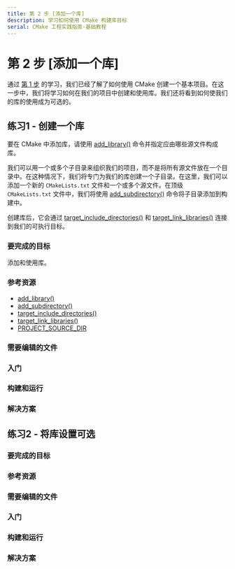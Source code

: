 ```yaml
---
title: 第 2 步 [添加一个库]
description: 学习如何使用 CMake 构建库目标
serial: CMake 工程实践指南-基础教程
---
```


# 第 2 步 [添加一个库]

通过 [第 1 步](./01_a_basic_starting_point.md) 的学习，我们已经了解了如何使用 CMake 创建一个基本项目。在这一步中，我们将学习如何在我们的项目中创建和使用库。我们还将看到如何使我们的库的使用成为可选的。

## 练习1 - 创建一个库

要在 CMake 中添加库，请使用 [add_library()] 命令并指定应由哪些源文件构成库。

我们可以用一个或多个子目录来组织我们的项目，而不是将所有源文件放在一个目录中。在这种情况下，我们将专门为我们的库创建一个子目录。在这里，我们可以添加一个新的 `CMakeLists.txt` 文件和一个或多个源文件。在顶级 `CMakeLists.txt` 文件中，我们将使用 [add_subdirectory()] 命令将子目录添加到构建中。

创建库后，它会通过 [target_include_directories()] 和 [target_link_libraries()] 连接到我们的可执行目标。

### 要完成的目标

添加和使用库。

### 参考资源

- [add_library()]
- [add_subdirectory()]
- [target_include_directories()]
- [target_link_libraries()]
- [PROJECT_SOURCE_DIR]


### 需要编辑的文件
### 入门
### 构建和运行
### 解决方案

## 练习2 - 将库设置可选

### 要完成的目标
### 参考资源
### 需要编辑的文件
### 入门
### 构建和运行
### 解决方案

[add_library()]: https://cmake.org/cmake/help/latest/command/add_library.html#command:add_library
[add_subdirectory()]: https://cmake.org/cmake/help/latest/command/add_subdirectory.html#command:add_subdirectory
[target_include_directories()]: https://cmake.org/cmake/help/latest/command/target_include_directories.html#command:target_include_directories
[target_link_libraries()]: https://cmake.org/cmake/help/latest/command/target_link_libraries.html#command:target_link_libraries
[PROJECT_SOURCE_DIR]: https://cmake.org/cmake/help/latest/variable/PROJECT_SOURCE_DIR.html#variable:PROJECT_SOURCE_DIR